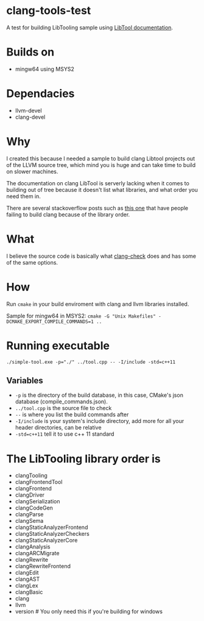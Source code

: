 # clang-tools-test
A test for building LibTooling sample using [LibTool documentation](https://clang.llvm.org/docs/LibTooling.html).

# Builds on
- mingw64 using MSYS2

# Dependacies
- llvm-devel
- clang-devel

# Why
I created this because I needed a sample to build clang Libtool projects out of the LLVM source tree, which mind you is huge and can take time to build on slower machines.


The documentation on clang LibTool is serverly lacking when it comes to building out of tree because it doesn't list what libraries, and what order you need them in. 

There are several stackoverflow posts such as [this one](https://stackoverflow.com/questions/21692934/linking-against-clang-llvm-libraries-on-linux-always-fails) that have people failing to build clang because of the library order.

# What
I believe the source code is basically what [clang-check](https://clang.llvm.org/docs/ClangCheck.html) does and has some of the same options.

# How
Run `cmake` in your build enviroment with clang and llvm libraries installed.

Sample for mingw64 in MSYS2: `cmake -G "Unix Makefiles" -DCMAKE_EXPORT_COMPILE_COMMANDS=1 ..`

# Running executable
```./simple-tool.exe -p="./" ../tool.cpp -- -I/include -std=c++11```

## Variables
- `-p` is the directory of the build database, in this case, CMake's json database (compile_commands.json).
- `../tool.cpp` is the source file to check
- `--` is where you list the build commands after
- `-I/include` is your system's include directory, add more for all your header directories, can be relative
- `-std=c++11` tell it to use c++ 11 standard


# The LibTooling library order is
- clangTooling
- clangFrontendTool
- clangFrontend
- clangDriver
- clangSerialization
- clangCodeGen
- clangParse
- clangSema
- clangStaticAnalyzerFrontend
- clangStaticAnalyzerCheckers
- clangStaticAnalyzerCore
- clangAnalysis
- clangARCMigrate
- clangRewrite
- clangRewriteFrontend
- clangEdit
- clangAST
- clangLex
- clangBasic
- clang
- llvm
- version # You only need this if you're building for windows
